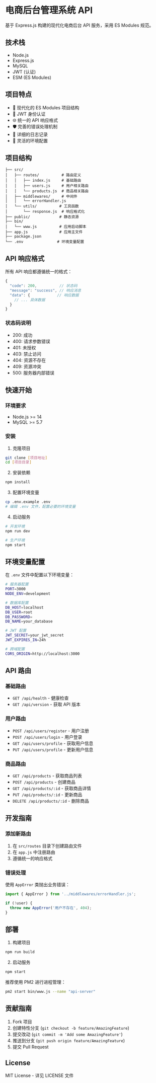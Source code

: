 # 电商后台管理系统 API

基于 Express.js 构建的现代化电商后台 API 服务，采用 ES Modules 规范。

## 技术栈

- Node.js
- Express.js
- MySQL
- JWT (认证)
- ESM (ES Modules)

## 项目特点

- 🚀 现代化的 ES Modules 项目结构
- 🔐 JWT 身份认证
- 🌐 统一的 API 响应格式
- 🛡️ 完善的错误处理机制
- 📝 详细的日志记录
- 🔧 灵活的环境配置

## 项目结构

```
├── src/
│   ├── routes/          # 路由定义
│   │   ├── index.js     # 基础路由
│   │   ├── users.js     # 用户相关路由
│   │   └── products.js  # 商品相关路由
│   ├── middlewares/     # 中间件
│   │   └── errorHandler.js
│   └── utils/          # 工具函数
│       └── response.js  # 响应格式化
├── public/             # 静态资源
├── bin/
│   └── www.js          # 应用启动脚本
├── app.js              # 应用主文件
├── package.json
└── .env               # 环境变量配置
```

## API 响应格式

所有 API 响应都遵循统一的格式：

```javascript
{
  "code": 200,          // 状态码
  "message": "success", // 响应消息
  "data": {            // 响应数据
    // ... 具体数据
  }
}
```

### 状态码说明

- 200: 成功
- 400: 请求参数错误
- 401: 未授权
- 403: 禁止访问
- 404: 资源不存在
- 409: 资源冲突
- 500: 服务器内部错误

## 快速开始

### 环境要求

- Node.js >= 14
- MySQL >= 5.7

### 安装

1. 克隆项目
```bash
git clone [项目地址]
cd [项目目录]
```

2. 安装依赖
```bash
npm install
```

3. 配置环境变量
```bash
cp .env.example .env
# 编辑 .env 文件，配置必要的环境变量
```

4. 启动服务
```bash
# 开发环境
npm run dev

# 生产环境
npm start
```

## 环境变量配置

在 `.env` 文件中配置以下环境变量：

```bash
# 服务器配置
PORT=3000
NODE_ENV=development

# 数据库配置
DB_HOST=localhost
DB_USER=root
DB_PASSWORD=
DB_NAME=your_database

# JWT 配置
JWT_SECRET=your_jwt_secret
JWT_EXPIRES_IN=24h

# 跨域配置
CORS_ORIGIN=http://localhost:3000
```

## API 路由

### 基础路由
- `GET /api/health` - 健康检查
- `GET /api/version` - 获取 API 版本

### 用户路由
- `POST /api/users/register` - 用户注册
- `POST /api/users/login` - 用户登录
- `GET /api/users/profile` - 获取用户信息
- `PUT /api/users/profile` - 更新用户信息

### 商品路由
- `GET /api/products` - 获取商品列表
- `POST /api/products` - 创建商品
- `GET /api/products/:id` - 获取商品详情
- `PUT /api/products/:id` - 更新商品
- `DELETE /api/products/:id` - 删除商品

## 开发指南

### 添加新路由

1. 在 `src/routes` 目录下创建路由文件
2. 在 `app.js` 中注册路由
3. 遵循统一的响应格式

### 错误处理

使用 `AppError` 类抛出业务错误：

```javascript
import { AppError } from '../middlewares/errorHandler.js';

if (!user) {
  throw new AppError('用户不存在', 404);
}
```

## 部署

1. 构建项目
```bash
npm run build
```

2. 启动服务
```bash
npm start
```

推荐使用 PM2 进行进程管理：
```bash
pm2 start bin/www.js --name "api-server"
```

## 贡献指南

1. Fork 项目
2. 创建特性分支 (`git checkout -b feature/AmazingFeature`)
3. 提交改动 (`git commit -m 'Add some AmazingFeature'`)
4. 推送到分支 (`git push origin feature/AmazingFeature`)
5. 提交 Pull Request

## License

MIT License - 详见 LICENSE 文件 